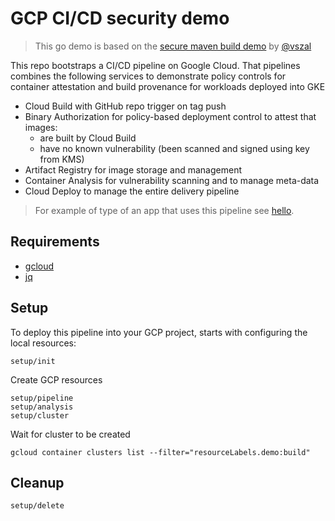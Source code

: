 # GCP CI/CD security demo

> This go demo is based on the [secure maven build demo](https://github.com/vszal/secure-cicd-maven) by [@vszal](https://github.com/vszal)

This repo bootstraps a CI/CD pipeline on Google Cloud. That pipelines combines the following services to demonstrate policy controls for container attestation and build provenance for workloads deployed into GKE

* Cloud Build with GitHub repo trigger on tag push
* Binary Authorization for policy-based deployment control to attest that images:
  * are built by Cloud Build
  * have no known vulnerability (been scanned and signed using key from KMS)
* Artifact Registry for image storage and management
* Container Analysis for vulnerability scanning and to manage meta-data
* Cloud Deploy to manage the entire delivery pipeline 

> For example of type of an app that uses this pipeline see [hello](https://github.com/mchmarny/hello).

## Requirements 

* [gcloud](https://cloud.google.com/sdk/docs/install)
* [jq](https://stedolan.github.io/jq/download/)

## Setup 

To deploy this pipeline into your GCP project, starts with configuring the local resources:

```shell
setup/init
```

Create GCP resources 

```shell
setup/pipeline
setup/analysis
setup/cluster
```

Wait for cluster to be created

```shell
gcloud container clusters list --filter="resourceLabels.demo:build"
```

## Cleanup 

```shell
setup/delete
```